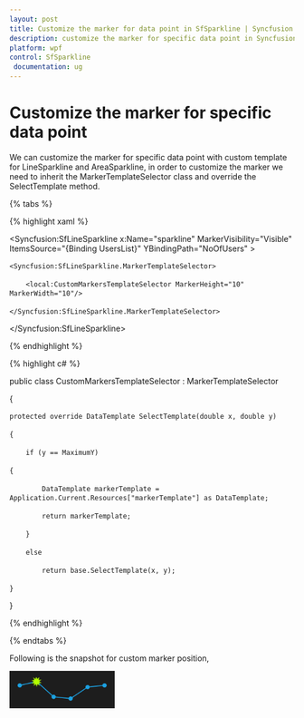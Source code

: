 ```yaml
---
layout: post
title: Customize the marker for data point in SfSparkline | Syncfusion
description: customize the marker for specific data point in Syncfusion WPF SfSparkline control, its elements and more.
platform: wpf
control: SfSparkline
 documentation: ug
---
```


# Customize the marker for specific data point

We can customize the marker for specific data point with custom template for LineSparkline and AreaSparkline, in order to customize the marker we need to inherit the MarkerTemplateSelector class and override the SelectTemplate method.

{% tabs %}

{% highlight xaml %}

<Syncfusion:SfLineSparkline x:Name="sparkline" MarkerVisibility="Visible" ItemsSource="{Binding UsersList}" YBindingPath="NoOfUsers" >

	<Syncfusion:SfLineSparkline.MarkerTemplateSelector>

		<local:CustomMarkersTemplateSelector MarkerHeight="10" MarkerWidth="10"/>

	</Syncfusion:SfLineSparkline.MarkerTemplateSelector>

</Syncfusion:SfLineSparkline>
		
{% endhighlight %}


{% highlight c# %}

 public class CustomMarkersTemplateSelector : MarkerTemplateSelector

{

	protected override DataTemplate SelectTemplate(double x, double y)

	{

		if (y == MaximumY)    

	{

			DataTemplate markerTemplate = Application.Current.Resources["markerTemplate"] as DataTemplate;

			return markerTemplate;

		}

		else

			return base.SelectTemplate(x, y);

	}

}

{% endhighlight %}

{% endtabs %}



Following is the snapshot for custom marker position,

![Customize-the-marker-for-specific-data-point_img1](Customize-the-marker-for-specific-data-point_images/Customize-the-marker-for-specific-data-point_img1.png)
